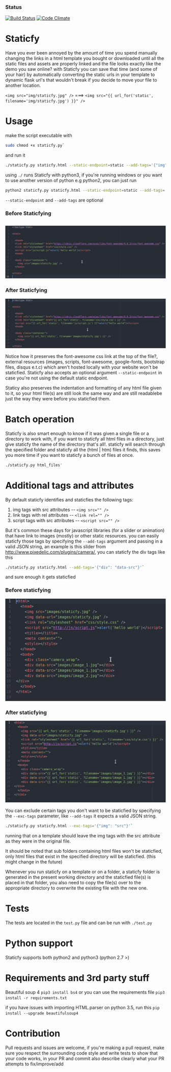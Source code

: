 ### Status
[![Build Status](https://travis-ci.org/danidee10/Staticfy.svg?branch=master)](https://travis-ci.org/danidee10/Staticfy) [![Code Climate](https://codeclimate.com/github/danidee10/Staticfy/badges/gpa.svg)](https://codeclimate.com/github/danidee10/Staticfy)

# Staticfy
Have you ever been annoyed by the amount of time you spend manually changing the links in a html template you bought or downloaded until all the static files and assets are properly linked and the file looks exactly like the demo you saw online?
with Staticfy you can save that time (and some of your hair) by automatically converting the static urls in your template to dynamic flask url's that wouldn't break if you decide to move your file to another location.

`<img src="img/staticfy.jpg" />` ===> `<img src="{{ url_for('static', filename='img/staticfy.jpg') }}" />`

# Usage
make the script executable with
```bash
sudo chmod +x staticfy.py`
```

and run it
```bash
./staticfy.py staticfy.html --static-endpoint=static --add-tags='{"img": "data-url"}'`
```

using `./` runs Staticfy with python3, if you're running windows or you want to use another version of python e.g python2, you can just run

```bash
python2 staticfy.py staticfy.html --static-endpoint=static --add-tags='{"img": "data-url"}'`
```

 `--static-endpoint` and `--add-tags` are optional

### Before Staticfying
![alt tag](assets/before.png)
---------------------------------------------------------------------------------------------------------------------------------
### After Staticfying
![alt tag](assets/after.png)

Notice how it preserves the font-awesome css link at the top of the file?, external resources (images, scripts, font-awesome, google-fonts, bootstrap files, disqus e.t.c) which aren't hosted locally with your website won't be staticfied. Staticfy also accepts an optional argument `--static-endpoint` in case you're not using the default static endpoint.

Staticy also preserves the indentation and formatting of any html file given to it, so your html file(s) are still look the same way and are still readablebe just the way they were before you staticfied them.

# Batch operation
Staticfy is also smart enough to know if it was given a single file or a directory to work with, if you want to staticfy all html files in a directory, just give staticfy the name of the directory that's all!.
staticfy will search through the specified folder and staticfy all the (html | htm) files it finds, this saves you more time if you want to staticfy a bunch of files at once.

```bash
./staticfy.py html_files'
```

# Additional tags and attributes
By default staticfy identifies and staticfies the following tags:
 1. img tags with src attributes -- `<img src="" />`
 2. link tags with rel attributes -- `<link rel="" />`
 3. script tags with src attributes -- `<script src="" />`

But it's common these days for javascript libraries (for a slider or animation) that have link to images (mostly) or other static resources. you can easily staticfy those tags by specifying the `--add-tags` argument and passing in a valid JSON string, an example is this slider from http://www.pixedelic.com/plugins/camera/, you can staticfy the div tags like this

```bash
./staticfy.py staticfy.html --add-tags='{"div": "data-src"}'`
```

and sure enough it gets staticfied

### Before staticfying
![alt tag](assets/before_add_tag.png)

### After staticfying
![alt tag](assets/after_add_tag.png)

You can exclude certain tags you don't want to be staticfied by specifying the `--exc-tags` parameter, like `--add-tags` it expects a valid JSON string.

```bash
./staticfy.py staticfy.html --exc-tags='{"img": "src"}'`
```
running that on a template should leave the img tags with the src attribute as they were in the original file.

It should be noted that sub folders containing html files won't be staticfied, only html files that exist in the specified directory will be staticfied. (this might change in the future)

Whenever you run staticfy on a template or on a folder, a staticfy folder is generated in the present working directory and the staticfied file(s) is placed in that folder, you also need to copy the file(s) over to the appropriate directory to overwrite the existing file with the new one.

# Tests
The tests are located in the `test.py` file and can be run with
`./test.py`

# Python support
Staticfy supports both python2 and python3
(python 2.7 >)

# Requirements and 3rd party stuff
Beautiful soup 4
`pip3 install bs4`
or you can use the requirements file `pip3 install -r requirements.txt`

if you have issues with importing HTML.parser on python 3.5, run this
`pip install --upgrade beautifulsoup4`

# Contribution
Pull requests and issues are welcome, if you're making a pull request, make sure
you respect the surrounding code style and write tests to show that your code
works, in your PR and commit also describe clearly what your PR attempts to
fix/improve/add
